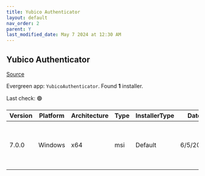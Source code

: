 ```yaml
---
title: Yubico Authenticator
layout: default
nav_order: 2
parent: Y
last_modified_date: May 7 2024 at 12:30 AM
---
```


## Yubico Authenticator

[Source](https://github.com/Yubico/yubioath-flutter/)

Evergreen app: `YubicoAuthenticator`. Found **1** installer.

Last check: 🟢

| Version | Platform | Architecture | Type | InstallerType | Date     | Size     | URI                                                                                                                                                                                                                |
| ------- | -------- | ------------ | ---- | ------------- | -------- | -------- | ------------------------------------------------------------------------------------------------------------------------------------------------------------------------------------------------------------------ |
| 7.0.0   | Windows  | x64          | msi  | Default       | 6/5/2024 | 48648192 | [https://github.com/Yubico/yubioath-flutter/releases/download/7.0.0/yubico-authenticator-7.0.0-win64.msi](https://github.com/Yubico/yubioath-flutter/releases/download/7.0.0/yubico-authenticator-7.0.0-win64.msi) |
